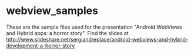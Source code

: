 webview_samples
===============
These are the sample files used for the presentation "Android WebViews and Hybrid apps: a horror story". Find the slides at http://www.slideshare.net/sergiandreplace/android-webviews-and-hybrid-development-a-horror-story
